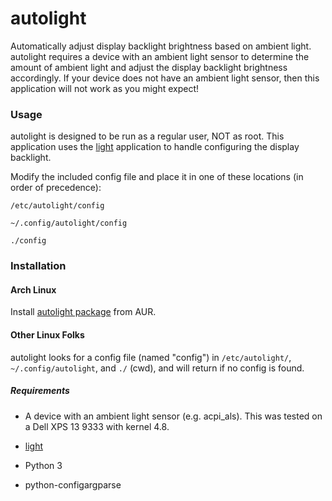 # autolight
Automatically adjust display backlight brightness based on ambient light. autolight requires a device with an ambient light sensor to determine the amount of ambient light and adjust the display backlight brightness accordingly. If your device does not have an ambient light sensor, then this application will not work as you might expect!

### Usage
autolight is designed to be run as a regular user, NOT as root. This application uses the [light](https://github.com/haikarainen/light) application to handle configuring the display backlight.

Modify the included config file and place it in one of these locations (in order of precedence):

```
/etc/autolight/config

~/.config/autolight/config

./config
```


### Installation

#### Arch Linux

Install [autolight package](https://aur.archlinux.org/packages/autolight/) from AUR.

#### Other Linux Folks

autolight looks for a config file (named "config") in ```/etc/autolight/```, ```~/.config/autolight```, and ```./``` (cwd), and will return if no config is found. 

##### Requirements

- A device with an ambient light sensor (e.g. acpi_als). This was tested on a Dell XPS 13 9333 with kernel 4.8.

- [light](https://github.com/haikarainen/light)

- Python 3

- python-configargparse
